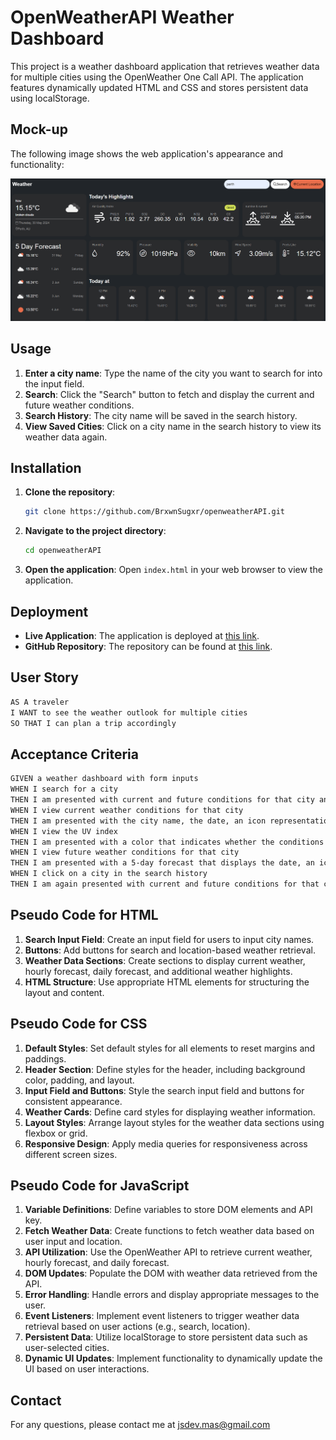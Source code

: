 # OpenWeatherAPI Weather Dashboard

This project is a weather dashboard application that retrieves weather data for multiple cities using the OpenWeather One Call API. The application features dynamically updated HTML and CSS and stores persistent data using localStorage.

## Mock-up

The following image shows the web application's appearance and functionality:

![The weather app includes a search option, a list of cities, and a five-day forecast and current weather conditions for Perth](image.png)

## Usage

1. **Enter a city name**: Type the name of the city you want to search for into the input field.
2. **Search**: Click the "Search" button to fetch and display the current and future weather conditions.
3. **Search History**: The city name will be saved in the search history.
4. **View Saved Cities**: Click on a city name in the search history to view its weather data again.

## Installation

1. **Clone the repository**:

   ```sh
   git clone https://github.com/BrxwnSugxr/openweatherAPI.git
   ```

2. **Navigate to the project directory**:

   ```sh
   cd openweatherAPI
   ```

3. **Open the application**:
   Open `index.html` in your web browser to view the application.

## Deployment

- **Live Application**: The application is deployed at [this link](https://brxwnsugxr.github.io/openweatherAPI/).
- **GitHub Repository**: The repository can be found at [this link](https://github.com/BrxwnSugxr/openweatherAPI).

## User Story

```md
AS A traveler
I WANT to see the weather outlook for multiple cities
SO THAT I can plan a trip accordingly
```

## Acceptance Criteria

```md
GIVEN a weather dashboard with form inputs
WHEN I search for a city
THEN I am presented with current and future conditions for that city and that city is added to the search history
WHEN I view current weather conditions for that city
THEN I am presented with the city name, the date, an icon representation of weather conditions, the temperature, the humidity, the wind speed, and the UV index
WHEN I view the UV index
THEN I am presented with a color that indicates whether the conditions are favorable, moderate, or severe
WHEN I view future weather conditions for that city
THEN I am presented with a 5-day forecast that displays the date, an icon representation of weather conditions, the temperature, the wind speed, and the humidity
WHEN I click on a city in the search history
THEN I am again presented with current and future conditions for that city
```

## Pseudo Code for HTML

1. **Search Input Field**: Create an input field for users to input city names.
2. **Buttons**: Add buttons for search and location-based weather retrieval.
3. **Weather Data Sections**: Create sections to display current weather, hourly forecast, daily forecast, and additional weather highlights.
4. **HTML Structure**: Use appropriate HTML elements for structuring the layout and content.

## Pseudo Code for CSS

1. **Default Styles**: Set default styles for all elements to reset margins and paddings.
2. **Header Section**: Define styles for the header, including background color, padding, and layout.
3. **Input Field and Buttons**: Style the search input field and buttons for consistent appearance.
4. **Weather Cards**: Define card styles for displaying weather information.
5. **Layout Styles**: Arrange layout styles for the weather data sections using flexbox or grid.
6. **Responsive Design**: Apply media queries for responsiveness across different screen sizes.

## Pseudo Code for JavaScript

1. **Variable Definitions**: Define variables to store DOM elements and API key.
2. **Fetch Weather Data**: Create functions to fetch weather data based on user input and location.
3. **API Utilization**: Use the OpenWeather API to retrieve current weather, hourly forecast, and daily forecast.
4. **DOM Updates**: Populate the DOM with weather data retrieved from the API.
5. **Error Handling**: Handle errors and display appropriate messages to the user.
6. **Event Listeners**: Implement event listeners to trigger weather data retrieval based on user actions (e.g., search, location).
7. **Persistent Data**: Utilize localStorage to store persistent data such as user-selected cities.
8. **Dynamic UI Updates**: Implement functionality to dynamically update the UI based on user interactions.

## Contact

For any questions, please contact me at jsdev.mas@gmail.com
